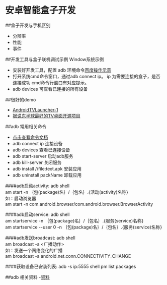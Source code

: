 # 安卓智能盒子开发
##盒子开发与手机区别
- 分辨率
- 性能
- 事件

##开发工具与盒子联机调试示例 Window系统示例

- 安装好开发工具，配置 adb 环境命令[百度操作示意](http://jingyan.baidu.com/article/17bd8e52f514d985ab2bb800.html)
- 打开系统cmd命令窗口，通过adb connect ip。 ip 为需要连接的盒子，是否连接成功 cmd命令行窗口有对应提示。
- adb devices 可查看已连接的所有设备

##很好的demo
- [AndroidTVLauncher-1](https://github.com/gcoldcoffee/AndroidTVLauncher-1)
- [据说东半球最好的TV桌面开源项目](http://blog.csdn.net/rain_butterfly/article/details/44942747)

##adb 常用相关命令
- [点击查看命令文档](https://github.com/gcoldcoffee/Android-TVBox-development/blob/master/adb%E5%B8%B8%E7%94%A8%E5%91%BD%E4%BB%A4.txt)
- adb connect   ip 连接设备
- adb devices   查看已连接设备
- adb start-server    启动adb服务
- adb kill-server   关闭服务
- adb install //file:text.apk   安装应用
- adb uninstall packName    卸载应用

####adb启动activity:
  adb shell<br/>
  am start -n ｛包(package)名｝/｛包名｝.{活动(activity)名称}<br/>
  如：启动浏览器<br/>
  am start -n com.android.browser/com.android.browser.BrowserActivity<br/>

####adb启动service:
  adb shell<br/>
  am startservice -n ｛包(package)名｝/｛包名｝.{服务(service)名称}<br/>
  am startservice --user 0 -n ｛包(package)名｝/｛包名｝.{服务(service)名称}<br/>

####adb发送broadcast:
   adb shell<br/>
   am broadcast -a <广播动作><br/>
   如：发送一个网络变化的广播<br/>
   am broadcast -a android.net.conn.CONNECTIVITY_CHANGE<br/>
  
####获取设备已安装列表:
  adb -s ip:5555 shell pm list packages

##adb 相关资料
-[资料](https://github.com/gcoldcoffee/Android-TVBox-development/blob/master/%E8%B5%84%E6%96%99URL.txt)

